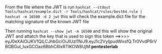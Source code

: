 From the file where the JWT is run 
`hashcat --stdout Tools/hashcat/example.dict -r Tools/hashcat/rules/best64.rule | hashcat -m 16500 -d 2 jwt`
this will check the example.dict file for the matching signature of the known JWT file

Then running `hashcat --show jwt -m 16500` and this will show the original JWT and attatch the key that is used to sign this token
==>>>>
eyJ0eXAiOiJKV1QiLCJhbGciOiJIUzI1NiJ9.eyJ1c2VyIjpudWxsfQ.Tr0VvdP6rVBGBGuI_luxGCOaz6BbhC6IxRTlKOW8UjM:__pentesterlab__